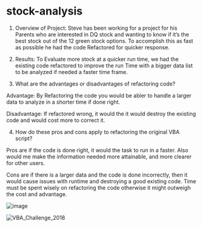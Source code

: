 # stock-analysis

1.	Overview of Project:
	Steve has been working for a project for his Parents who are interested in DQ stock and wanting to know if it’s the best stock out of the 12 green stock options. 
  To accomplish this as fast as possible he had the code Refactored for quicker response.


2.	Results:
	To Evaluate more stock at a quicker run time, we had the existing code refactored to improve the run Time with a bigger data list to be analyzed if needed a faster time frame.

3.	What are the advantages or disadvantages of refactoring code?

Advantage: By Refactoring the code  you would be abler to handle a larger data to analyze in a shorter time if done right.

Disadvantage: If refactored wrong, it would the it would destroy the existing code and would cost more to correct it.  

4.	How do these pros and cons apply to refactoring the original VBA script?

Pros are if the code is done right, it would the task to run in a faster.  Also would me make the information needed more attainable, and more clearer for other users. 

Cons are if there is a larger data and the code is done incorrectly, then it would cause issues with runtime and destroying a good existing code.  Time must be spent wisely on refactoring the code otherwise it might outweigh the cost and advantage.

![image](https://user-images.githubusercontent.com/94503395/149839951-df317b14-ca33-47af-8882-6a023d333ab3.png)

![VBA_Challenge_2018](https://user-images.githubusercontent.com/94503395/149840174-e3588df2-c48c-44ca-b3ae-5b06deadbfac.png)
